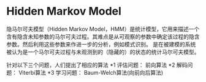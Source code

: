 # Hidden Markov Model

隐马尔可夫模型（Hidden Markov Model，HMM）是统计模型，它用来描述一个含有隐含未知参数的马尔可夫过程。其难点是从可观察的参数中确定该过程的隐含参数。然后利用这些参数来作进一步的分析，例如模式识别。
是在被建模的系统被认为是一个马尔可夫过程与未观测到的（隐藏的）的状态的统计马尔可夫模型。

针对以下三个问题，人们提出了相应的算法
*1 评估问题： 前向算法
*2 解码问题： Viterbi算法
*3 学习问题： Baum-Welch算法(向前向后算法)
